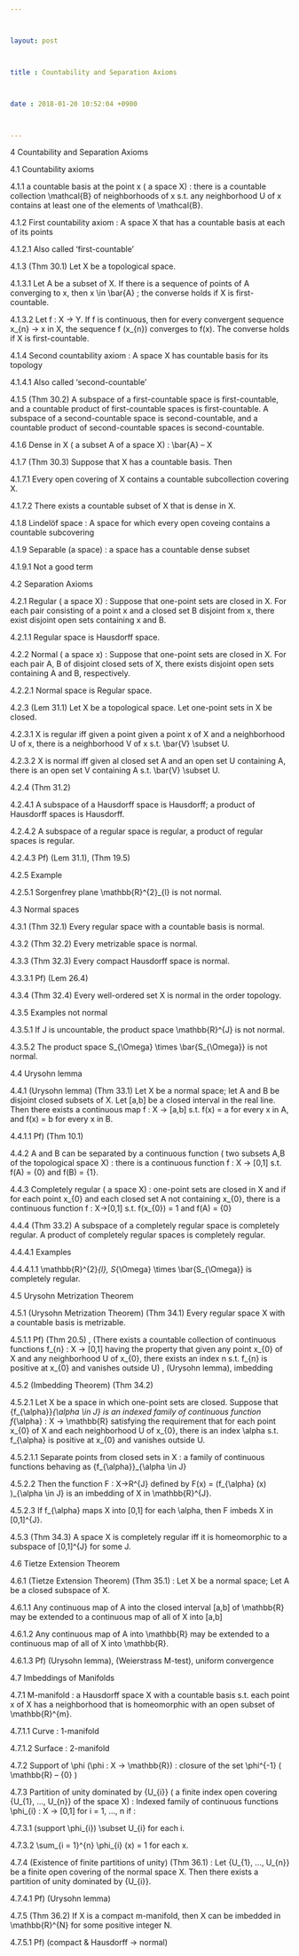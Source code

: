 ```yaml
---



layout: post



title : Countability and Separation Axioms



date : 2018-01-20 10:52:04 +0900



---
```


4	Countability and Separation Axioms

4.1	Countability axioms

4.1.1	a countable basis at the point x ( a space X) : there is a countable collection \mathcal{B} of neighborhoods of x s.t. any neighborhood U of x contains at least one of the elements of \mathcal{B}.

4.1.2	First countability axiom : A space X that has a countable basis at each of its points 

4.1.2.1	Also called ‘first-countable’

4.1.3	(Thm 30.1) Let X be a topological space.

4.1.3.1	Let A be a subset of X. If there is a sequence of points of A converging to x, then x \in \bar{A} ; the converse holds if X is first-countable.

4.1.3.2	Let f : X -> Y. If f is continuous, then for every convergent sequence x_{n} -> x in X, the sequence f (x_{n}) converges to f(x). The converse holds if X is first-countable.

4.1.4	Second countability axiom : A space X has countable basis for its topology

4.1.4.1	Also called ‘second-countable’

4.1.5	(Thm 30.2) A subspace of a first-countable space is first-countable, and a countable product of first-countable spaces is first-countable. A subspace of a second-countable space is second-countable, and a countable product of second-countable spaces is second-countable.

4.1.6	Dense in X ( a subset A of a space X) : \bar{A} – X

4.1.7	(Thm 30.3) Suppose that X has a countable basis. Then

4.1.7.1	Every open covering of X contains a countable subcollection covering X.

4.1.7.2	There exists a countable subset of X that is dense in X.

4.1.8	Lindelöf space : A space for which every open coveing contains a countable subcovering

4.1.9	Separable (a space) : a space has a countable dense subset 

4.1.9.1	Not a good term

4.2	Separation Axioms

4.2.1	Regular ( a space X) : Suppose that one-point sets are closed in X. For each pair consisting of a point x and a closed set B disjoint from x, there exist disjoint open sets containing x and B.

4.2.1.1	Regular space is Hausdorff space.

4.2.2	Normal ( a space x) : Suppose that one-point sets are closed in X. For each pair A, B of disjoint closed sets of X, there exists disjoint open sets containing A and B, respectively.

4.2.2.1	Normal space is Regular space.

4.2.3	(Lem 31.1) Let X be a topological space. Let one-point sets in X be closed.

4.2.3.1	X is regular iff given a point given a point x of X and a neighborhood U of x, there is a neighborhood V of x s.t. \bar{V} \subset U.

4.2.3.2	X is normal iff given al closed set A and an open set U containing A, there is an open set V containing A s.t. \bar{V} \subset U.

4.2.4	(Thm 31.2)

4.2.4.1	A subspace of a Hausdorff space is Hausdorff; a product of Hausdorff spaces is Hausdorff.

4.2.4.2	A subspace of a regular space is regular, a product of regular spaces is regular.

4.2.4.3	Pf) (Lem 31.1), (Thm 19.5)

4.2.5	Example

4.2.5.1	Sorgenfrey plane \mathbb{R}^{2}_{l} is not normal.

4.3	Normal spaces

4.3.1	(Thm 32.1) Every regular space with a countable basis is normal.

4.3.2	(Thm 32.2) Every metrizable space is normal.

4.3.3	(Thm 32.3) Every compact Hausdorff space is normal.

4.3.3.1	Pf) (Lem 26.4) 

4.3.4	(Thm 32.4) Every well-ordered set X is normal in the order topology.

4.3.5	Examples not normal

4.3.5.1	If J is uncountable, the product space \mathbb{R}^{J} is not normal.

4.3.5.2	The product space S_{\Omega} \times \bar{S_{\Omega}} is not normal.

4.4	Urysohn lemma

4.4.1	(Urysohn lemma) (Thm 33.1) Let X be a normal space; let A and B be disjoint closed subsets of X. Let [a,b] be a closed interval in the real line. Then there exists a continuous map f : X -> [a,b] s.t. f(x) = a for every x in A, and f(x) = b for every x in B.

4.4.1.1	Pf) (Thm 10.1) 

4.4.2	A and B can be separated by a continuous function ( two subsets A,B of the topological space X) : there is a continuous function f : X -> [0,1] s.t. f(A) = {0} and f(B) = {1}.

4.4.3	Completely regular ( a space X) : one-point sets are closed in X and if for each point x_{0} and each closed set A not containing x_{0}, there is a continuous function f : X->[0,1] s.t. f(x_{0}) = 1 and f(A) = {0}

4.4.4	(Thm 33.2) A subspace of a completely regular space is completely regular. A product of completely regular spaces is completely regular.

4.4.4.1	Examples

4.4.4.1.1	\mathbb{R}^{2}_{l}, S_{\Omega} \times \bar{S_{\Omega}} is completely regular.

4.5	Urysohn Metrization Theorem

4.5.1	(Urysohn Metrization Theorem) (Thm 34.1) Every regular space X with a countable basis is metrizable. 

4.5.1.1	Pf) (Thm 20.5) , (There exists a countable collection of continuous functions f_{n} : X -> [0,1] having the property that given any point x_{0} of X and any neighborhood U of x_{0}, there exists an index n s.t. f_{n} is positive at x_{0} and vanishes outside U) , (Urysohn lemma), imbedding

4.5.2	(Imbedding Theorem) (Thm 34.2) 

4.5.2.1	Let X be a space in which one-point sets are closed. Suppose that {f_{\alpha}}_{\alpha \in J} is an indexed family of continuous function f_{\alpha} : X -> \mathbb{R} satisfying the requirement that for each point x_{0} of X and each neighborhood U of x_{0}, there is an index \alpha s.t. f_{\alpha} is positive at x_{0} and vanishes outside U. 

4.5.2.1.1	Separate points from closed sets in X : a family of continuous functions behaving as {f_{\alpha}}_{\alpha \in J}

4.5.2.2	Then the function F : X->R^{J} defined by F(x) = (f_{\alpha} (x) )_{\alpha \in J} is an imbedding of X in \mathbb{R}^{J}. 

4.5.2.3	If f_{\alpha} maps X into [0,1] for each \alpha, then F imbeds X in [0,1]^{J}.

4.5.3	(Thm 34.3) A space X is completely regular iff it is homeomorphic to a subspace of [0,1]^{J} for some J.

4.6	Tietze Extension Theorem

4.6.1	(Tietze Extension Theorem) (Thm 35.1) : Let X be a normal space; Let A be a closed subspace of X.

4.6.1.1	Any continuous map of A into the closed interval [a,b] of \mathbb{R} may be extended to a continuous map of all of X into [a,b]

4.6.1.2	Any continuous map of A into \mathbb{R} may be extended to a continuous map of all of X into \mathbb{R}.

4.6.1.3	Pf) (Urysohn lemma), (Weierstrass M-test), uniform convergence

4.7	Imbeddings of Manifolds

4.7.1	M-manifold : a Hausdorff space X with a countable basis s.t. each point x of X has a neighborhood that is homeomorphic with an open subset of \mathbb{R}^{m}.

4.7.1.1	Curve : 1-manifold

4.7.1.2	Surface : 2-manifold

4.7.2	Support of \phi (\phi : X -> \mathbb{R}) : closure of the set \phi^{-1} ( \mathbb{R} – {0} )

4.7.3	Partition of unity dominated by {U_{i}} ( a finite index open covering {U_{1}, …, U_{n}}  of the space X) : Indexed family of continuous functions \phi_{i} : X -> [0,1] for i = 1, …, n if :

4.7.3.1	(support \phi_{i}) \subset U_{i} for each i.

4.7.3.2	\sum_{i = 1}^{n} \phi_{i} (x) = 1 for each x.

4.7.4	(Existence of finite partitions of unity) (Thm 36.1) : Let {U_{1}, …, U_{n}} be a finite open covering of the normal space X. Then there exists a partition of unity dominated by {U_{i}}.

4.7.4.1	Pf) (Urysohn lemma) 

4.7.5	(Thm 36.2) If X is a compact m-manifold, then X can be imbedded in \mathbb{R}^{N} for some positive integer N.

4.7.5.1	Pf) (compact & Hausdorff -> normal) 

